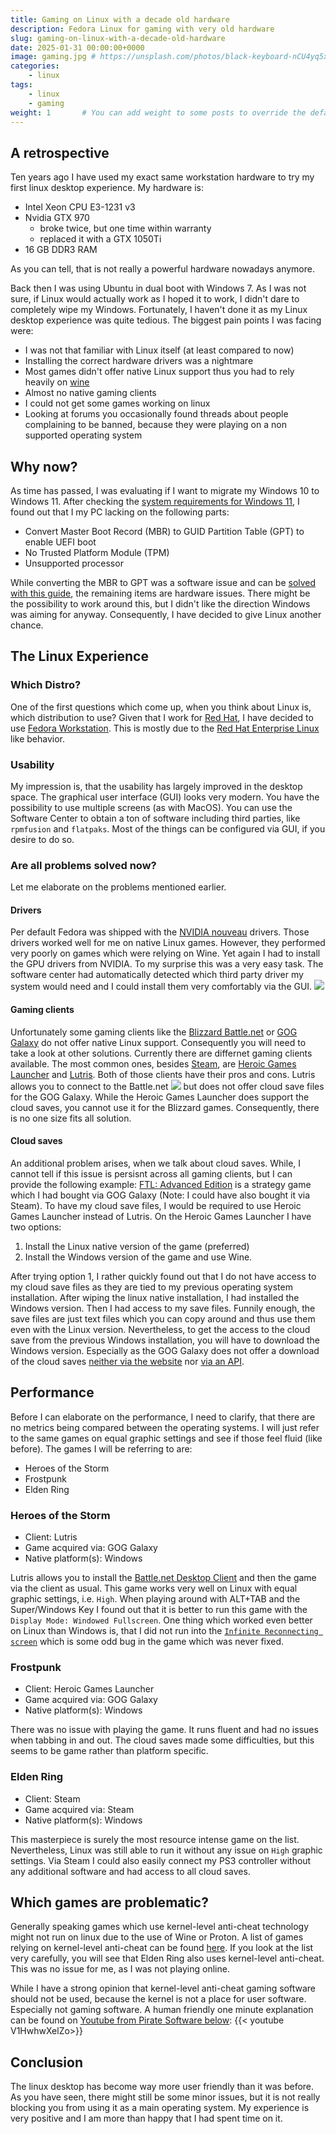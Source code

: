 ```yaml
---
title: Gaming on Linux with a decade old hardware
description: Fedora Linux for gaming with very old hardware
slug: gaming-on-linux-with-a-decade-old-hardware
date: 2025-01-31 00:00:00+0000
image: gaming.jpg # https://unsplash.com/photos/black-keyboard-nCU4yq5xDEQ
categories:
    - linux
tags:
    - linux
    - gaming
weight: 1       # You can add weight to some posts to override the default sorting (date descending)
---
```


## A retrospective 

Ten years ago I have used my exact same workstation hardware to try my first linux desktop experience.
My hardware is: 
- Intel Xeon CPU E3-1231 v3
- Nvidia GTX 970
  - broke twice, but one time within warranty
  - replaced it with a GTX 1050Ti
- 16 GB DDR3 RAM

As you can tell, that is not really a powerful hardware nowadays anymore.

Back then I was using Ubuntu in dual boot with Windows 7. As I was not sure, if Linux would actually work as I hoped it to work, I didn't dare to completely wipe my Windows. Fortunately, I haven't done it as my Linux desktop experience was quite tedious. The biggest pain points I was facing were: 
- I was not that familiar with Linux itself (at least compared to now) 
- Installing the correct hardware drivers was a nightmare 
- Most games didn't offer native Linux support thus you had to rely heavily on [wine](https://www.winehq.org/)
- Almost no native gaming clients
- I could not get some games working on linux
- Looking at forums you occasionally found threads about people complaining to be banned, because they were playing on a non supported operating system 

## Why now? 
As time has passed, I was evaluating if I want to migrate my Windows 10 to Windows 11. After checking the [system requirements for Windows 11](https://www.microsoft.com/en-us/windows/windows-11-specifications), I found out that I my PC lacking on the following parts: 
- Convert Master Boot Record (MBR) to GUID Partition Table (GPT) to enable UEFI boot
- No Trusted Platform Module (TPM)
- Unsupported processor

While converting the MBR to GPT was a software issue and can be [solved with this guide](https://www.windowscentral.com/how-convert-mbr-disk-gpt-move-bios-uefi-windows-10), the remaining items are hardware issues. There might be the possibility to work around this, but I didn't like the direction Windows was aiming for anyway. Consequently, I have decided to give Linux another chance. 

## The Linux Experience 

### Which Distro? 

One of the first questions which come up, when you think about Linux is, which distribution to use? Given that I work for [Red Hat](https://www.redhat.com/en), I have decided to use [Fedora Workstation](https://fedoraproject.org/). This is mostly due to the [Red Hat Enterprise Linux](https://www.redhat.com/en/technologies/linux-platforms/enterprise-linux) like behavior.

### Usability

My impression is, that the usability has largely improved in the desktop space. The graphical user interface (GUI) looks very modern. You have the possibility to use multiple screens (as with MacOS). You can use the Software Center to obtain a ton of software including third parties, like `rpmfusion` and `flatpaks`. Most of the things can be configured via GUI, if you desire to do so. 

### Are all problems solved now?
Let me elaborate on the problems mentioned earlier. 

#### Drivers
Per default Fedora was shipped with the [NVIDIA nouveau](https://nouveau.freedesktop.org/) drivers. Those drivers worked well for me on native Linux games. However, they performed very poorly on games which were relying on Wine. Yet again I had to install the GPU drivers from NVIDIA. To my surprise this was a very easy task. The software center had automatically detected which third party driver my system would need and I could install them very comfortably via the GUI.
![](hardware_drivers.png)

#### Gaming clients
Unfortunately some gaming clients like the [Blizzard Battle.net](https://www.blizzard.com/en-us/) or [GOG Galaxy](https://www.gog.com/wishlist/galaxy/release_the_gog_galaxy_client_for_linux) do not offer native Linux support. Consequently you will need to take a look at other solutions.
Currently there are differnet gaming clients available. The most common ones, besides [Steam](https://steamcommunity.com/), are [Heroic Games Launcher](https://heroicgameslauncher.com/) and [Lutris](https://lutris.net/). Both of those clients have their pros and cons. Lutris allows you to connect to the Battle.net
![](lutris_battle_net.png) but does not offer cloud save files for the GOG Galaxy. While the Heroic Games Launcher does support the cloud saves, you cannot use it for the Blizzard games. Consequently, there is no one size fits all solution. 

#### Cloud saves
An additional problem arises, when we talk about cloud saves. While, I cannot tell if this issue is persisnt across all gaming clients, but I can provide the following example: [FTL: Advanced Edition](https://www.gog.com/en/game/faster_than_light) is a strategy game which I had bought via GOG Galaxy (Note: I could have also bought it via Steam). To have my cloud save files, I would be required to use Heroic Games Launcher instead of Lutris. On the Heroic Games Launcher I have two options: 
1. Install the Linux native version of the game (preferred)
2. Install the Windows version of the game and use Wine.

After trying option 1, I rather quickly found out that I do not have access to my cloud save files as they are tied to my previous operating system installation. After wiping the linux native installation, I had installed the Windows version. Then I had access to my save files. Funnily enough, the save files are just text files which you can copy around and thus use them even with the Linux version. Nevertheless, to get the access to the cloud save from the previous Windows installation, you will have to download the Windows version. Especially as the GOG Galaxy does not offer a download of the cloud saves [neither via the website](https://www.gog.com/account/cloud-saves) nor [via an API](https://docs.gog.com/gc-cloud-saves/).


## Performance
Before I can elaborate on the performance, I need to clarify, that there are no metrics being compared between the operating systems. I will just refer to the same games on equal graphic settings and see if those feel fluid (like before). The games I will be referring to are:
- Heroes of the Storm
- Frostpunk
- Elden Ring

### Heroes of the Storm
- Client: Lutris
- Game acquired via: GOG Galaxy
- Native platform(s): Windows

Lutris allows you to install the [Battle.net Desktop Client](https://download.battle.net/de-de/desktop) and then the game via the client as usual. This game works very well on Linux with equal graphic settings, i.e. `High`. When playing around with ALT+TAB and the Super/Windows Key I found out that it is better to run this game with the `Display Mode: Windowed Fullscreen`. One thing which worked even better on Linux than Windows is, that I did not run into the [`Infinite Reconnecting screen`](https://us.forums.blizzard.com/en/heroes/t/infinite-reconnecting-screen/26423) which is some odd bug in the game which was never fixed.

### Frostpunk
- Client: Heroic Games Launcher
- Game acquired via: GOG Galaxy
- Native platform(s): Windows

There was no issue with playing the game. It runs fluent and had no issues when tabbing in and out. The cloud saves made some difficulties, but this seems to be game rather than platform specific.

### Elden Ring
- Client: Steam
- Game acquired via: Steam
- Native platform(s): Windows

This masterpiece is surely the most resource intense game on the list. Nevertheless, Linux was still able to run it without any issue on `High` graphic settings. Via Steam I could also easily connect my PS3 controller without any additional software and had access to all cloud saves. 

## Which games are problematic?

Generally speaking games which use kernel-level anti-cheat technology might not run on linux due to the use of Wine or Proton. A list of games relying on kernel-level anti-cheat can be found [here](https://www.pcgamingwiki.com/wiki/List_of_games_with_anti-cheat_technology). If you look at the list very carefully, you will see that Elden Ring also uses kernel-level anti-cheat. This was no issue for me, as I was not playing online.

While I have a strong opinion that kernel-level anti-cheat gaming software should not be used, because the kernel is not a place for user software. Especially not gaming software. A human friendly one minute explanation can be found on [Youtube from Pirate Software below](https://www.youtube.com/watch?v=V1HwhwXelZo):
{{< youtube V1HwhwXelZo>}}

## Conclusion

The linux desktop has become way more user friendly than it was before. As you have seen, there might still be some minor issues, but it is not really blocking you from using it as a main operating system. My experience is very positive and I am more than happy that I had spent time on it.
